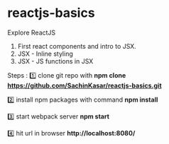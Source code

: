 # reactjs-basics
Explore ReactJS 

1. First react components and intro to JSX.
2. JSX - Inline styling 
3. JSX - JS functions in JSX


Steps :
:one: clone git repo with 
**npm clone https://github.com/SachinKasar/reactjs-basics.git**

:two: install npm packages with command
**npm install**

:three: start webpack server
**npm start**

:four: hit url in browser **http://localhost:8080/**
